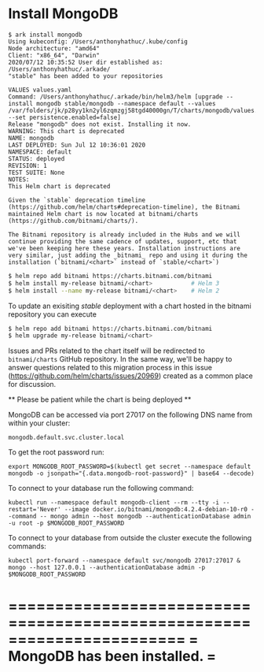 # Install MongoDB

```
$ ark install mongodb
Using kubeconfig: /Users/anthonyhathuc/.kube/config
Node architecture: "amd64"
Client: "x86_64", "Darwin"
2020/07/12 10:35:52 User dir established as: /Users/anthonyhathuc/.arkade/
"stable" has been added to your repositories

VALUES values.yaml
Command: /Users/anthonyhathuc/.arkade/bin/helm3/helm [upgrade --install mongodb stable/mongodb --namespace default --values /var/folders/jk/p28yy1kn2yl6zqmzgj58tgd40000gn/T/charts/mongodb/values.yaml --set persistence.enabled=false]
Release "mongodb" does not exist. Installing it now.
WARNING: This chart is deprecated
NAME: mongodb
LAST DEPLOYED: Sun Jul 12 10:36:01 2020
NAMESPACE: default
STATUS: deployed
REVISION: 1
TEST SUITE: None
NOTES:
This Helm chart is deprecated

Given the `stable` deprecation timeline (https://github.com/helm/charts#deprecation-timeline), the Bitnami maintained Helm chart is now located at bitnami/charts (https://github.com/bitnami/charts/).

The Bitnami repository is already included in the Hubs and we will continue providing the same cadence of updates, support, etc that we've been keeping here these years. Installation instructions are very similar, just adding the _bitnami_ repo and using it during the installation (`bitnami/<chart>` instead of `stable/<chart>`)

```

```bash
$ helm repo add bitnami https://charts.bitnami.com/bitnami
$ helm install my-release bitnami/<chart>           # Helm 3
$ helm install --name my-release bitnami/<chart>    # Helm 2
```

To update an exisiting _stable_ deployment with a chart hosted in the bitnami repository you can execute

```bash
$ helm repo add bitnami https://charts.bitnami.com/bitnami
$ helm upgrade my-release bitnami/<chart>
```

Issues and PRs related to the chart itself will be redirected to `bitnami/charts` GitHub repository. In the same way, we'll be happy to answer questions related to this migration process in this issue (https://github.com/helm/charts/issues/20969) created as a common place for discussion.

** Please be patient while the chart is being deployed **

MongoDB can be accessed via port 27017 on the following DNS name from within your cluster:

    mongodb.default.svc.cluster.local

To get the root password run:

    export MONGODB_ROOT_PASSWORD=$(kubectl get secret --namespace default mongodb -o jsonpath="{.data.mongodb-root-password}" | base64 --decode)

To connect to your database run the following command:

    kubectl run --namespace default mongodb-client --rm --tty -i --restart='Never' --image docker.io/bitnami/mongodb:4.2.4-debian-10-r0 --command -- mongo admin --host mongodb --authenticationDatabase admin -u root -p $MONGODB_ROOT_PASSWORD

To connect to your database from outside the cluster execute the following commands:

    kubectl port-forward --namespace default svc/mongodb 27017:27017 &
    mongo --host 127.0.0.1 --authenticationDatabase admin -p $MONGODB_ROOT_PASSWORD
=======================================================================
=                  MongoDB has been installed.                        =
=======================================================================

